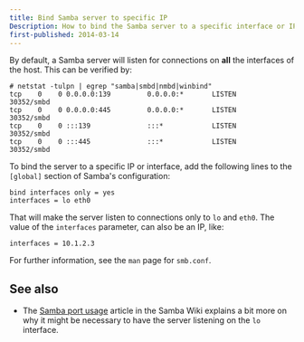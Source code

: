 ```yaml
---
title: Bind Samba server to specific IP
Description: How to bind the Samba server to a specific interface or IP
first-published: 2014-03-14
---
```


By default, a Samba server will listen for connections on **all** the 
interfaces of the host. This can be verified by:

    # netstat -tulpn | egrep "samba|smbd|nmbd|winbind"
    tcp    0    0 0.0.0.0:139         0.0.0.0:*       LISTEN      30352/smbd
    tcp    0    0 0.0.0.0:445         0.0.0.0:*       LISTEN      30352/smbd
    tcp    0    0 :::139              :::*            LISTEN      30352/smbd
    tcp    0    0 :::445              :::*            LISTEN      30352/smbd

To bind the server to a specific IP or interface, add the following 
lines to the `[global]` section of Samba's configuration:

    bind interfaces only = yes
    interfaces = lo eth0

That will make the server listen to connections only to `lo` and `eth0`. 
The value of the `interfaces` parameter, can also be an IP, like:

    interfaces = 10.1.2.3

For further information, see the `man` page for `smb.conf`.

See also
--------

*   The [Samba port usage](https://web.archive.org/web/20140405064123/http://wiki.samba.org/index.php/Samba_port_usage)
    article in the Samba Wiki explains a bit more on why it might be 
    necessary to have the server listening on the `lo` interface.
